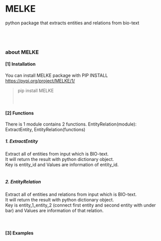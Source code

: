 # MELKE
python package that extracts entities and relations from bio-text
<br> <br> <br> <br>
### about MELKE
#### [1] Installation
You can install MELKE package with PIP INSTALL 
<br>https://pypi.org/project/MELKE/1/
> pip install MELKE
<br> <br> <br>

#### [2] Functions
There is 1 module contains 2 functions.
EntityRelation(module): ExtractEntity, EntityRelation(functions)
<br>
##### 1. ExtractEntity
Extract all of entities from input which is BIO-text. <br>
It will return the result with python dictionary object. <br>
Key is entity_id and Values are information of entity_id. <br> <br>
##### 2. EntityRelation
Extract all of entities and relations from input which is BIO-text. <br>
It will return the result with python dictionary object. <br>
Key is entity_1_entity_2 (connect first entity and second entity with under bar) and Values are information of that relation. <br> <br> <br>

#### [3] Examples

